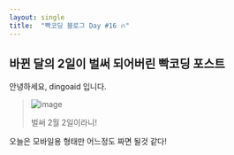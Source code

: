 ```yaml
---
layout: single
title:  "빡코딩 블로그 Day #16 🔥"
---
```


## 바뀐 달의 2일이 벌써 되어버린 빡코딩 포스트

안녕하세요, dingoaid 입니다.

> ![image](https://github.com/dingoaid/dingoaid_blog/assets/107102476/14b7cd49-41ab-4f00-8ca3-a68d392cba39)
>
> 벌써 2월 2일이라니!

오늘은 모바일용 형태만 어느정도 짜면 될것 같다!
